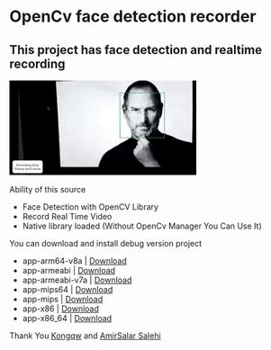 # OpenCv face detection recorder
## This project has face detection and realtime recording

<img src="https://github.com/JaShakouri/OpenCv-face-detection-recorder/blob/master/gif/face-detection.gif" />

Ability of this source

* Face Detection with OpenCV Library
* Record Real Time Video
* Native library loaded (Without OpenCv Manager You Can Use It)

You can download and install debug version project

* app-arm64-v8a | [Download](https://github.com/JaShakouri/OpenCv-face-detection-recorder/tree/master/release/app-arm64-v8a-debug.apk)
* app-armeabi | [Download](https://github.com/JaShakouri/OpenCv-face-detection-recorder/tree/master/release/app-armeabi-debug.apk)
* app-armeabi-v7a | [Download](https://github.com/JaShakouri/OpenCv-face-detection-recorder/tree/master/release/app-armeabi-v7a-debug.apk)
* app-mips64 | [Download](https://github.com/JaShakouri/OpenCv-face-detection-recorder/tree/master/release/app-mips64-debug.apk)
* app-mips | [Download](https://github.com/JaShakouri/OpenCv-face-detection-recorder/tree/master/release/app-mips-debug.apk)
* app-x86 | [Download](https://github.com/JaShakouri/OpenCv-face-detection-recorder/tree/master/release/app-x86-debug.apk)
* app-x86_64 | [Download](https://github.com/JaShakouri/OpenCv-face-detection-recorder/tree/master/release/app-x86_64-debug.apk)


Thank You [Kongqw](https://github.com/kongqw) and [AmirSalar Salehi](https://gitlab.com/lorevantonio)

